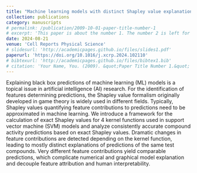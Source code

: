 ```yaml
---
title: "Machine learning models with distinct Shapley value explanations decouple feature attribution and interpretation for chemical compound predictions"
collection: publications
category: manuscripts
# permalink: /publication/2009-10-01-paper-title-number-1
# excerpt: 'This paper is about the number 1. The number 2 is left for future work.'
date: 2024-08-21
venue: 'Cell Reports Physical Science'
# slidesurl: 'http://academicpages.github.io/files/slides1.pdf'
paperurl: 'https://doi.org/10.1016/j.xcrp.2024.102110'
# bibtexurl: 'http://academicpages.github.io/files/bibtex1.bib'
# citation: 'Your Name, You. (2009). &quot;Paper Title Number 1.&quot; <i>Journal 1</i>. 1(1).'
---
```


Explaining black box predictions of machine learning (ML) models is a topical issue in artificial intelligence (AI) research. For the identification of features determining predictions, the Shapley value formalism originally developed in game theory is widely used in different fields. Typically, Shapley values quantifying feature contributions to predictions need to be approximated in machine learning. We introduce a framework for the calculation of exact Shapley values for 4 kernel functions used in support vector machine (SVM) models and analyze consistently accurate compound activity predictions based on exact Shapley values. Dramatic changes in feature contributions are detected depending on the kernel function, leading to mostly distinct explanations of predictions of the same test compounds. Very different feature contributions yield comparable predictions, which complicate numerical and graphical model explanation and decouple feature attribution and human interpretability.
